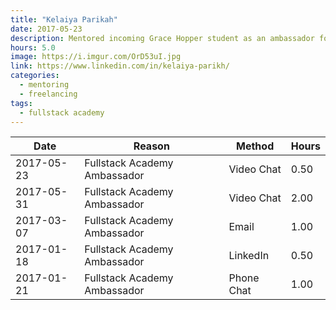 ```yaml
---
title: "Kelaiya Parikah"
date: 2017-05-23
description: Mentored incoming Grace Hopper student as an ambassador for Fullstack Academy
hours: 5.0
image: https://i.imgur.com/OrD53uI.jpg
link: https://www.linkedin.com/in/kelaiya-parikh/
categories:
  - mentoring
  - freelancing
tags:
  - fullstack academy
---
```


| Date       | Reason                       | Method     | Hours |
| ---------- | ---------------------------- | ---------- | ----- |
| 2017-05-23 | Fullstack Academy Ambassador | Video Chat | 0.50  |
| 2017-05-31 | Fullstack Academy Ambassador | Video Chat | 2.00  |
| 2017-03-07 | Fullstack Academy Ambassador | Email      | 1.00  |
| 2017-01-18 | Fullstack Academy Ambassador | LinkedIn   | 0.50  |
| 2017-01-21 | Fullstack Academy Ambassador | Phone Chat | 1.00  |